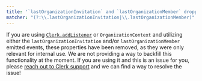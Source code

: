```yaml
---
title: '`lastOrganizationInvitation` and `lastOrganizationMember` dropped from event emitter'
matcher: "(?:\\.lastOrganizationInvitation|\\.lastOrganizationMember)"
---
```


If you are using [`Clerk.addListener`](https://clerk.com/docs/references/javascript/clerk/clerk#add-listener) or `OrganizationContext` and utilizing either the `lastOrganizationInvitation` and/or `lastOrganizationMember` emitted events, these properties have been removed, as they were only relevant for internal use. We are not providing a way to backfill this functionality at the moment. If you are using it and this is an issue for you, please [reach out to Clerk support](https://clerk.com/support) and we can find a way to resolve the issue!
